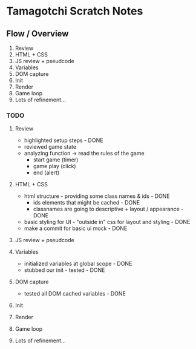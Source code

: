 # Tamagotchi Scratch Notes

## Flow / Overview

1. Review
2. HTML + CSS
3. JS review + pseudcode
4. Variables
5. DOM capture
6. Init 
7. Render
8. Game loop
9. Lots of refinement...


### TODO
1. Review
    - highlighted setup steps - DONE
    - reviewed game state 
    - analyzing function -> read the rules of the game 
        -   start game (timer)
        -   game play (click)
        -   end (alert)
2. HTML + CSS
    - html structure - providing some class names & ids - DONE
        - ids elements that might be cached - DONE
        - classnames are going to descriptive + layout / appearance - DONE
    - basic styling for UI - "outside in" css for layout and styling - DONE 
    - make a commit for basic ui mock - DONE

3. JS review + pseudcode
4. Variables
    - initialized variables at global scope - DONE
    - stubbed our init - tested - DONE
    
5. DOM capture
    - tested all DOM cached variables - DONE
6. Init 
7. Render
8. Game loop
9. Lots of refinement...